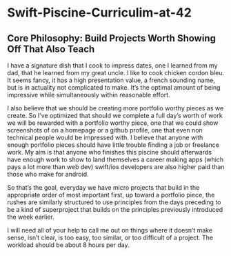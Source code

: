 # Swift-Piscine-Curriculim-at-42

## Core Philosophy: Build Projects Worth Showing Off That Also Teach
I have a signature dish that I cook to impress dates, one I learned from my dad, that he learned from my great uncle. I like to cook chicken cordon bleu. It seems fancy, it has a high presentation value, a french sounding name, but is in actuality not complicated to make. It’s the optimal amount of being impressive while simultaneously within reasonable effort.  
  
I also believe that we should be creating more portfolio worthy pieces as we create. So I’ve optimized that should we complete a full day’s worth of work we will be rewarded with a portfolio worthy piece, one that we could show screenshots of on a homepage or a github profile, one that even non technical people would be impressed with. I believe that anyone with enough portfolio pieces should have little trouble finding a job or freelance work. My aim is that anyone who finishes this piscine should afterwards have enough work to show to land themselves a career making apps (which pays a lot more than web dev) swift/ios developers are also higher paid than those who make for android.  
  
So that’s the goal, everyday we have micro projects that build in the appropriate order of most important first, up toward a portfolio piece, the rushes are similarly structured to use principles from the days preceding to be a kind of superproject that builds on the principles previously introduced the week earlier.  
  
I will need all of your help to call me out on things where it doesn’t make sense, isn’t clear, is too easy, too similar, or too difficult of a project. The workload should be about 8 hours per day.  
